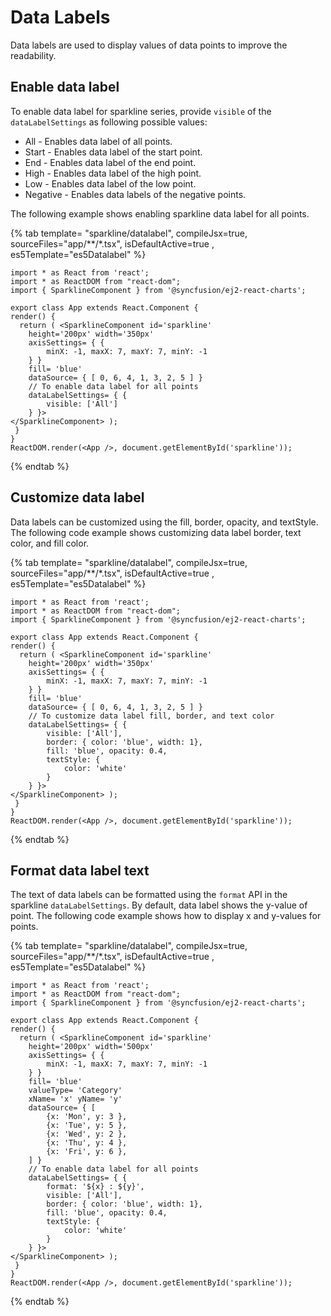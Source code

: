 # Data Labels

Data labels are used to display values of data points to improve the readability.

## Enable data label

To enable data label for sparkline series, provide `visible` of the `dataLabelSettings` as following possible values:

* All - Enables data label of  all points.
* Start - Enables data label of the start point.
* End - Enables data label of the end point.
* High - Enables data label of the high point.
* Low - Enables data label of the low point.
* Negative - Enables data labels of the negative points.

The following example shows enabling sparkline data label for all points.

{% tab template= "sparkline/datalabel", compileJsx=true, sourceFiles="app/**/*.tsx", isDefaultActive=true ,  es5Template="es5Datalabel" %}

```tsx
import * as React from 'react';
import * as ReactDOM from "react-dom";
import { SparklineComponent } from '@syncfusion/ej2-react-charts';

export class App extends React.Component {
render() {
  return ( <SparklineComponent id='sparkline'
    height='200px' width='350px'
    axisSettings= { {
        minX: -1, maxX: 7, maxY: 7, minY: -1
    } }
    fill= 'blue'
    dataSource= { [ 0, 6, 4, 1, 3, 2, 5 ] }
    // To enable data label for all points
    dataLabelSettings= { {
        visible: ['All']
    } }>
</SparklineComponent> );
 }
}
ReactDOM.render(<App />, document.getElementById('sparkline'));
```

{% endtab %}

## Customize data label

Data labels can be customized using the fill, border, opacity, and textStyle. The following code example shows customizing data label border, text color, and fill color.

{% tab template= "sparkline/datalabel", compileJsx=true, sourceFiles="app/**/*.tsx", isDefaultActive=true ,  es5Template="es5Datalabel" %}

```tsx
import * as React from 'react';
import * as ReactDOM from "react-dom";
import { SparklineComponent } from '@syncfusion/ej2-react-charts';

export class App extends React.Component {
render() {
  return ( <SparklineComponent id='sparkline'
    height='200px' width='350px'
    axisSettings= { {
        minX: -1, maxX: 7, maxY: 7, minY: -1
    } }
    fill= 'blue'
    dataSource= { [ 0, 6, 4, 1, 3, 2, 5 ] }
    // To customize data label fill, border, and text color
    dataLabelSettings= { {
        visible: ['All'],
        border: { color: 'blue', width: 1},
        fill: 'blue', opacity: 0.4,
        textStyle: {
            color: 'white'
        }
    } }>
</SparklineComponent> );
 }
}
ReactDOM.render(<App />, document.getElementById('sparkline'));
```

{% endtab %}

## Format data label text

The text of data labels can be formatted using the `format` API in the sparkline `dataLabelSettings`. By default, data label shows the y-value of point. The following code example shows how to display x and y-values for points.

{% tab template= "sparkline/datalabel", compileJsx=true, sourceFiles="app/**/*.tsx", isDefaultActive=true ,  es5Template="es5Datalabel" %}

```tsx
import * as React from 'react';
import * as ReactDOM from "react-dom";
import { SparklineComponent } from '@syncfusion/ej2-react-charts';

export class App extends React.Component {
render() {
  return ( <SparklineComponent id='sparkline'
    height='200px' width='500px'
    axisSettings= { {
        minX: -1, maxX: 7, maxY: 7, minY: -1
    } }
    fill= 'blue'
    valueType= 'Category'
    xName= 'x' yName= 'y'
    dataSource= { [
        {x: 'Mon', y: 3 },
        {x: 'Tue', y: 5 },
        {x: 'Wed', y: 2 },
        {x: 'Thu', y: 4 },
        {x: 'Fri', y: 6 },
    ] }
    // To enable data label for all points
    dataLabelSettings= { {
        format: '${x} : ${y}',
        visible: ['All'],
        border: { color: 'blue', width: 1},
        fill: 'blue', opacity: 0.4,
        textStyle: {
            color: 'white'
        }
    } }>
</SparklineComponent> );
 }
}
ReactDOM.render(<App />, document.getElementById('sparkline'));
```

{% endtab %}